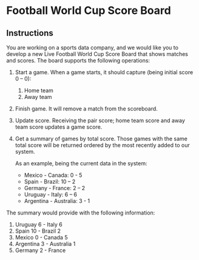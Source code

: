 # Football World Cup Score Board

## Instructions
You are working on a sports data company, and we would like you to develop a new Live
Football World Cup Score Board that shows matches and scores.
The board supports the following operations:
1. Start a game. When a game starts, it should capture (being initial score 0 – 0):
   1. Home team
   2. Away team
2. Finish game. It will remove a match from the scoreboard.
3. Update score. Receiving the pair score; home team score and away team score updates a game score.
4. Get a summary of games by total score. Those games with the same total score will be returned ordered by the most recently added to our system. 

   As an example, being the current data in the system:
   - Mexico - Canada: 0 - 5
   - Spain - Brazil: 10 – 2
   - Germany - France: 2 – 2
   - Uruguay - Italy: 6 – 6
   - Argentina - Australia: 3 - 1

The summary would provide with the following information:
1. Uruguay 6 - Italy 6
2. Spain 10 - Brazil 2
3. Mexico 0 - Canada 5
4. Argentina 3 - Australia 1
5. Germany 2 - France
